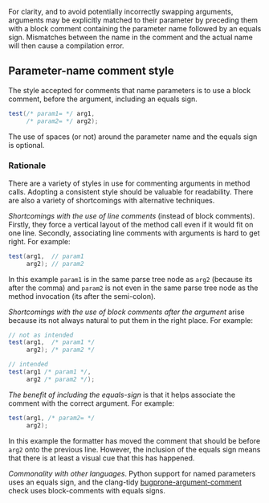 For clarity, and to avoid potentially incorrectly swapping arguments, arguments
may be explicitly matched to their parameter by preceding them with a block
comment containing the parameter name followed by an equals sign. Mismatches
between the name in the comment and the actual name will then cause a
compilation error.

## Parameter-name comment style

The style accepted for comments that name parameters is to use a block comment,
before the argument, including an equals sign.

```java
test(/* param1= */ arg1,
     /* param2= */ arg2);
```

The use of spaces (or not) around the parameter name and the equals sign is
optional.

### Rationale

There are a variety of styles in use for commenting arguments in method calls.
Adopting a consistent style should be valuable for readability. There are also a
variety of shortcomings with alternative techniques.

*Shortcomings with the use of line comments* (instead of block comments).
Firstly, they force a vertical layout of the method call even if it would fit on
one line. Secondly, associating line comments with arguments is hard to get
right. For example:

```java
test(arg1,  // param1
     arg2); // param2
```

In this example `param1` is in the same parse tree node as `arg2` (because its
after the comma) and `param2` is not even in the same parse tree node as the
method invocation (its after the semi-colon).

*Shortcomings with the use of block comments after the argument* arise because
its not always natural to put them in the right place. For example:

```java
// not as intended
test(arg1,  /* param1 */
     arg2); /* param2 */

// intended
test(arg1 /* param1 */,
     arg2 /* param2 */);
```

*The benefit of including the equals-sign* is that it helps associate the
comment with the correct argument. For example:

```java
test(arg1, /* param2= */
     arg2);
```

In this example the formatter has moved the comment that should be before `arg2`
onto the previous line. However, the inclusion of the equals sign means that
there is at least a visual cue that this has happened.

*Commonality with other languages*. Python support for named parameters uses an
equals sign, and the clang-tidy
[bugprone-argument-comment](https://clang.llvm.org/extra/clang-tidy/checks/bugprone-argument-comment.html)
check uses block-comments with equals signs.

